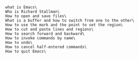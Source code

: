 	what is Emacs\
   	Who is Richard Stallman\
	How to open and save files\
	What is a buffer and how to switch from one to the other\
	How to use the mark and the point to set the region\
	How to cut and paste lines and regions\
	How to search forward and backward\
	How to invoke commands by name\
	How to undo\
	How to cancel half-entered commands\
	How to quit Emacs\

